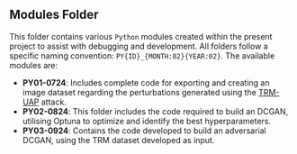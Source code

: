 ## Modules Folder

This folder contains various `Python` modules created within the present project to assist with debugging and development. All folders follow a specific naming convention: `PY{ID}_{MONTH:02}{YEAR:02}`. The available modules are:

- **PY01-0724**: Includes complete code for exporting and creating an image dataset regarding the perturbations generated using the [TRM-UAP](https://github.com/RandolphCarter0/TRMUAP) attack.
- **PY02-0824**: This folder includes the code required to build an DCGAN, utilising Optuna to optimize and identify the best hyperparameters.
- **PY03-0924**: Contains the code developed to build an adversarial DCGAN, using the TRM dataset developed as input.
